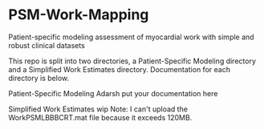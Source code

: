 # PSM-Work-Mapping
Patient-specific modeling assessment of myocardial work with simple and robust clinical datasets

This repo is split into two directories, a Patient-Specific Modeling directory and a Simplified Work Estimates directory. Documentation for each directory is below.


Patient-Specific Modeling
Adarsh put your documentation here



Simplified Work Estimates
wip
Note: I can't upload the WorkPSMLBBBCRT.mat file because it exceeds 120MB.
